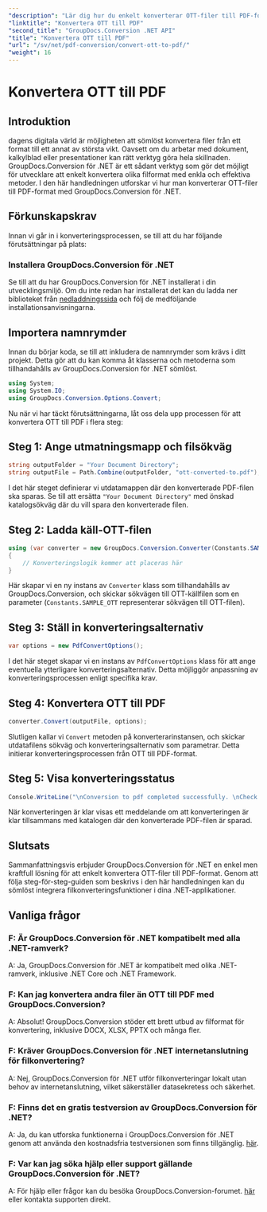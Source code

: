 ```yaml
---
"description": "Lär dig hur du enkelt konverterar OTT-filer till PDF-format med GroupDocs.Conversion för .NET. Integrera filkonvertering sömlöst i dina .NET-applikationer."
"linktitle": "Konvertera OTT till PDF"
"second_title": "GroupDocs.Conversion .NET API"
"title": "Konvertera OTT till PDF"
"url": "/sv/net/pdf-conversion/convert-ott-to-pdf/"
"weight": 16
---
```


# Konvertera OTT till PDF

## Introduktion

dagens digitala värld är möjligheten att sömlöst konvertera filer från ett format till ett annat av största vikt. Oavsett om du arbetar med dokument, kalkylblad eller presentationer kan rätt verktyg göra hela skillnaden. GroupDocs.Conversion för .NET är ett sådant verktyg som gör det möjligt för utvecklare att enkelt konvertera olika filformat med enkla och effektiva metoder. I den här handledningen utforskar vi hur man konverterar OTT-filer till PDF-format med GroupDocs.Conversion för .NET.

## Förkunskapskrav

Innan vi går in i konverteringsprocessen, se till att du har följande förutsättningar på plats:

### Installera GroupDocs.Conversion för .NET

Se till att du har GroupDocs.Conversion för .NET installerat i din utvecklingsmiljö. Om du inte redan har installerat det kan du ladda ner biblioteket från [nedladdningssida](https://releases.groupdocs.com/conversion/net/) och följ de medföljande installationsanvisningarna.

## Importera namnrymder

Innan du börjar koda, se till att inkludera de namnrymder som krävs i ditt projekt. Detta gör att du kan komma åt klasserna och metoderna som tillhandahålls av GroupDocs.Conversion för .NET sömlöst.

```csharp
using System;
using System.IO;
using GroupDocs.Conversion.Options.Convert;
```


Nu när vi har täckt förutsättningarna, låt oss dela upp processen för att konvertera OTT till PDF i flera steg:

## Steg 1: Ange utmatningsmapp och filsökväg

```csharp
string outputFolder = "Your Document Directory";
string outputFile = Path.Combine(outputFolder, "ott-converted-to.pdf");
```

I det här steget definierar vi utdatamappen där den konverterade PDF-filen ska sparas. Se till att ersätta `"Your Document Directory"` med önskad katalogsökväg där du vill spara den konverterade filen.

## Steg 2: Ladda käll-OTT-filen

```csharp
using (var converter = new GroupDocs.Conversion.Converter(Constants.SAMPLE_OTT))
{
    // Konverteringslogik kommer att placeras här
}
```

Här skapar vi en ny instans av `Converter` klass som tillhandahålls av GroupDocs.Conversion, och skickar sökvägen till OTT-källfilen som en parameter (`Constants.SAMPLE_OTT` representerar sökvägen till OTT-filen).

## Steg 3: Ställ in konverteringsalternativ

```csharp
var options = new PdfConvertOptions();
```

I det här steget skapar vi en instans av `PdfConvertOptions` klass för att ange eventuella ytterligare konverteringsalternativ. Detta möjliggör anpassning av konverteringsprocessen enligt specifika krav.

## Steg 4: Konvertera OTT till PDF

```csharp
converter.Convert(outputFile, options);
```

Slutligen kallar vi `Convert` metoden på konverterarinstansen, och skickar utdatafilens sökväg och konverteringsalternativ som parametrar. Detta initierar konverteringsprocessen från OTT till PDF-format.

## Steg 5: Visa konverteringsstatus

```csharp
Console.WriteLine("\nConversion to pdf completed successfully. \nCheck output in {0}", outputFolder);
```

När konverteringen är klar visas ett meddelande om att konverteringen är klar tillsammans med katalogen där den konverterade PDF-filen är sparad.

## Slutsats

Sammanfattningsvis erbjuder GroupDocs.Conversion för .NET en enkel men kraftfull lösning för att enkelt konvertera OTT-filer till PDF-format. Genom att följa steg-för-steg-guiden som beskrivs i den här handledningen kan du sömlöst integrera filkonverteringsfunktioner i dina .NET-applikationer.

## Vanliga frågor

### F: Är GroupDocs.Conversion för .NET kompatibelt med alla .NET-ramverk?

A: Ja, GroupDocs.Conversion för .NET är kompatibelt med olika .NET-ramverk, inklusive .NET Core och .NET Framework.

### F: Kan jag konvertera andra filer än OTT till PDF med GroupDocs.Conversion?

A: Absolut! GroupDocs.Conversion stöder ett brett utbud av filformat för konvertering, inklusive DOCX, XLSX, PPTX och många fler.

### F: Kräver GroupDocs.Conversion för .NET internetanslutning för filkonvertering?

A: Nej, GroupDocs.Conversion för .NET utför filkonverteringar lokalt utan behov av internetanslutning, vilket säkerställer datasekretess och säkerhet.

### F: Finns det en gratis testversion av GroupDocs.Conversion för .NET?

A: Ja, du kan utforska funktionerna i GroupDocs.Conversion för .NET genom att använda den kostnadsfria testversionen som finns tillgänglig. [här](https://releases.groupdocs.com/).

### F: Var kan jag söka hjälp eller support gällande GroupDocs.Conversion för .NET?

A: För hjälp eller frågor kan du besöka GroupDocs.Conversion-forumet. [här](https://forum.groupdocs.com/c/conversion/11) eller kontakta supporten direkt.